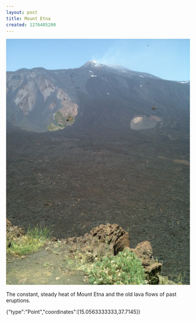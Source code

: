 ```yaml
---
layout: post
title: Mount Etna
created: 1276405200
---
```


![](/images/posts/mount-etna.JPG)

The constant, steady heat of Mount Etna and the old lava flows of past eruptions.


<div class="location">
<span class="geojson">{"type":"Point","coordinates":[15.0563333333,37.7145]}</span>
</div>
